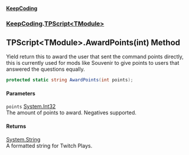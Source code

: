 #### [KeepCoding](index.md 'index')
### [KeepCoding](KeepCoding.md 'KeepCoding').[TPScript&lt;TModule&gt;](TPScript.TModule..md 'KeepCoding.TPScript&lt;TModule&gt;')
## TPScript&lt;TModule&gt;.AwardPoints(int) Method
Yield return this to award the user that sent the command points directly, this is currently used for mods like Souvenir to give points to users that answered the questions equally.  
```csharp
protected static string AwardPoints(int points);
```
#### Parameters
<a name='KeepCoding.TPScript.TModule..AwardPoints(int).points'></a>
`points` [System.Int32](https://docs.microsoft.com/en-us/dotnet/api/System.Int32 'System.Int32')  
The amount of points to award. Negatives supported.
  
#### Returns
[System.String](https://docs.microsoft.com/en-us/dotnet/api/System.String 'System.String')  
A formatted string for Twitch Plays.
